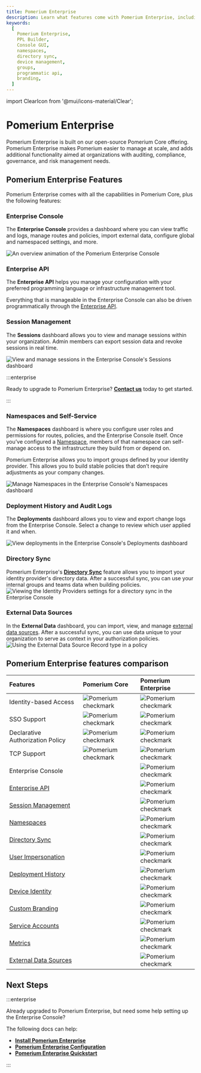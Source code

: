 ```yaml
---
title: Pomerium Enterprise
description: Learn what features come with Pomerium Enterprise, including a Console GUI where you can manage your policies, namespaces, groups, routes, and more.
keywords:
  [
    Pomerium Enterprise,
    PPL Builder,
    Console GUI,
    namespaces,
    directory sync,
    device management,
    groups,
    programmatic api,
    branding,
  ]
---
```


import ClearIcon from '@mui/icons-material/Clear';

# Pomerium Enterprise

Pomerium Enterprise is built on our open-source Pomerium Core offering. Pomerium Enterprise makes Pomerium easier to manage at scale, and adds additional functionality aimed at organizations with auditing, compliance, governance, and risk management needs.

## Pomerium Enterprise Features

Pomerium Enterprise comes with all the capabilities in Pomerium Core, plus the following features:

### Enterprise Console

The **Enterprise Console** provides a dashboard where you can view traffic and logs, manage routes and policies, import external data, configure global and namespaced settings, and more.

![An overview animation of the Pomerium Enterprise Console](./enterprise/img/enterprise-console-overview.gif)

### Enterprise API

The **Enterprise API** helps you manage your configuration with your preferred programming language or infrastructure management tool.

Everything that is manageable in the Enterprise Console can also be driven programmatically through the [Enterprise API](/docs/capabilities/enterprise-api).

### Session Management

The **Sessions** dashboard allows you to view and manage sessions within your organization. Admin members can export session data and revoke sessions in real time.

![View and manage sessions in the Enterprise Console's Sessions dashboard](./enterprise/img/manage-sessions.png)

:::enterprise

Ready to upgrade to Pomerium Enterprise? [**Contact us**](https://www.pomerium.com/enterprise-sales/) today to get started.

:::

### Namespaces and Self-Service

The **Namespaces** dashboard is where you configure user roles and permissions for routes, policies, and the Enterprise Console itself. Once you’ve configured a [Namespace](/docs/capabilities/namespacing), members of that namespace can self-manage access to the infrastructure they build from or depend on.

Pomerium Enterprise allows you to import groups defined by your identity provider. This allows you to build stable policies that don’t require adjustments as your company changes.

![Manage Namespaces in the Enterprise Console's Namespaces dashboard](./enterprise/img/manage-namespaces.gif)

### Deployment History and Audit Logs

The **Deployments** dashboard allows you to view and export change logs from the Enterprise Console. Select a change to review which user applied it and when.

![View deployments in the Enterprise Console's Deployments dashboard](./enterprise/img/deployments-dashboard.gif)

### Directory Sync

Pomerium Enterprise's [**Directory Sync**](/docs/capabilities/directory-sync) feature allows you to import your identity provider's directory data. After a successful sync, you can use your internal groups and teams data when building policies. ![Viewing the Identity Providers settings for a directory sync in the Enterprise Console](./enterprise/img/directory-sync-2.png)

### External Data Sources

In the **External Data** dashboard, you can import, view, and manage [external data sources](/docs/integrations). After a successful sync, you can use data unique to your organization to serve as context in your authorization policies. ![Using the External Data Source Record type in a policy](./enterprise/img/external-data-as-context.gif)

## Pomerium Enterprise features comparison

| Features | Pomerium Core | Pomerium Enterprise |
| :-- | :-- | :-- |
| Identity-based Access | ![Pomerium checkmark](./enterprise/img/pomerium-checkmark.svg) | ![Pomerium checkmark](./enterprise/img/pomerium-checkmark.svg) |
| SSO Support | ![Pomerium checkmark](./enterprise/img/pomerium-checkmark.svg) | ![Pomerium checkmark](./enterprise/img/pomerium-checkmark.svg) |
| Declarative Authorization Policy | ![Pomerium checkmark](./enterprise/img/pomerium-checkmark.svg) | ![Pomerium checkmark](./enterprise/img/pomerium-checkmark.svg) |
| TCP Support | ![Pomerium checkmark](./enterprise/img/pomerium-checkmark.svg) | ![Pomerium checkmark](./enterprise/img/pomerium-checkmark.svg) |
| Enterprise Console | <ClearIcon /> | ![Pomerium checkmark](./enterprise/img/pomerium-checkmark.svg) |
| [Enterprise API](/docs/capabilities/enterprise-api) | <ClearIcon /> | ![Pomerium checkmark](./enterprise/img/pomerium-checkmark.svg) |
| [Session Management](/docs/capabilities/reports#sessions) | <ClearIcon /> | ![Pomerium checkmark](./enterprise/img/pomerium-checkmark.svg) |
| [Namespaces](/docs/capabilities/namespacing) | <ClearIcon /> | ![Pomerium checkmark](./enterprise/img/pomerium-checkmark.svg) |
| [Directory Sync](/docs/capabilities/directory-sync) | <ClearIcon /> | ![Pomerium checkmark](./enterprise/img/pomerium-checkmark.svg) |
| [User Impersonation](/docs/capabilities/impersonation) | <ClearIcon /> | ![Pomerium checkmark](./enterprise/img/pomerium-checkmark.svg) |
| [Deployment History](/docs/capabilities/reports#deployments) | <ClearIcon /> | ![Pomerium checkmark](./enterprise/img/pomerium-checkmark.svg) |
| [Device Identity](/docs/capabilities/device-identity) | <ClearIcon /> | ![Pomerium checkmark](./enterprise/img/pomerium-checkmark.svg) |
| [Custom Branding](/docs/capabilities/branding) | <ClearIcon /> | ![Pomerium checkmark](./enterprise/img/pomerium-checkmark.svg) |
| [Service Accounts](/docs/capabilities/service-accounts) | <ClearIcon /> | ![Pomerium checkmark](./enterprise/img/pomerium-checkmark.svg) |
| [Metrics](/docs/capabilities/metrics) | <ClearIcon /> | ![Pomerium checkmark](./enterprise/img/pomerium-checkmark.svg) |
| [External Data Sources](/docs/integrations) | <ClearIcon /> | ![Pomerium checkmark](./enterprise/img/pomerium-checkmark.svg) |

## Next Steps

:::enterprise

Already upgraded to Pomerium Enterprise, but need some help setting up the Enterprise Console?

The following docs can help:

- [**Install Pomerium Enterprise**](/docs/enterprise/install)
- [**Pomerium Enterprise Configuration**](/docs/enterprise/configure)
- [**Pomerium Enterprise Quickstart**](/docs/enterprise/quickstart)

:::
